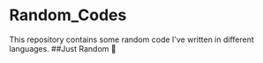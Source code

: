 # Random_Codes

This repository contains some random code I've written in different languages.
##Just Random 🎉
